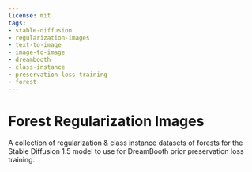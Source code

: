```yaml
---
license: mit
tags:
- stable-diffusion
- regularization-images
- text-to-image
- image-to-image
- dreambooth
- class-instance
- preservation-loss-training
- forest 
---
```


# Forest Regularization Images

A collection of regularization & class instance datasets of forests for the Stable Diffusion 1.5 model to use for DreamBooth prior preservation loss training.